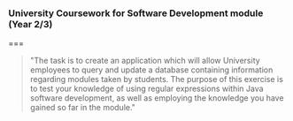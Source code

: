 ### University Coursework for Software Development module (Year 2/3)
===

> "The task is to create an application which will allow University employees to query and update a database containing information regarding modules taken by students. The purpose of this exercise is to test your knowledge of using regular expressions within Java software development, as well as employing the knowledge you have gained so far in the module."
